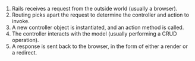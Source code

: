 1. Rails receives a request from the outside world (usually a browser).
2. Routing picks apart the request to determine the controller and action to invoke.
3. A new controller object is instantiated, and an action method is called.
4. The controller interacts with the model (usually performing a CRUD operation).
5. A response is sent back to the browser, in the form of either a render or a redirect.